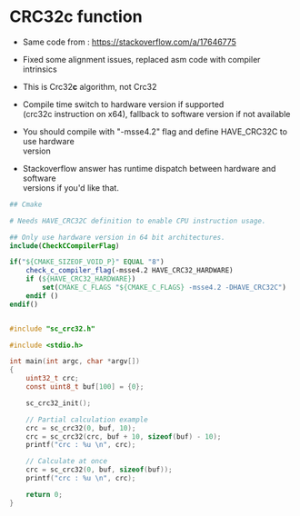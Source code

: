 # CRC32c function

- Same code from : https://stackoverflow.com/a/17646775
- Fixed some alignment issues, replaced asm code with compiler intrinsics
- This is Crc32<b>c</b> algorithm, not Crc32

- Compile time switch to hardware version if supported  
  (crc32c instruction on x64), fallback to software version if not available
- You should compile with "-msse4.2" flag and define HAVE_CRC32C to use hardware  
  version
- Stackoverflow answer has runtime dispatch between hardware and software  
  versions if you'd like that.




```cmake
## Cmake

# Needs HAVE_CRC32C definition to enable CPU instruction usage.

## Only use hardware version in 64 bit architectures.
include(CheckCCompilerFlag)

if("${CMAKE_SIZEOF_VOID_P}" EQUAL "8")
    check_c_compiler_flag(-msse4.2 HAVE_CRC32_HARDWARE)
    if (${HAVE_CRC32_HARDWARE})
        set(CMAKE_C_FLAGS "${CMAKE_C_FLAGS} -msse4.2 -DHAVE_CRC32C")
    endif ()
endif()
```

```c

#include "sc_crc32.h"

#include <stdio.h>

int main(int argc, char *argv[])
{
    uint32_t crc;
    const uint8_t buf[100] = {0};

    sc_crc32_init();

    // Partial calculation example
    crc = sc_crc32(0, buf, 10);
    crc = sc_crc32(crc, buf + 10, sizeof(buf) - 10);
    printf("crc : %u \n", crc);

    // Calculate at once
    crc = sc_crc32(0, buf, sizeof(buf));
    printf("crc : %u \n", crc);

    return 0;
}

```